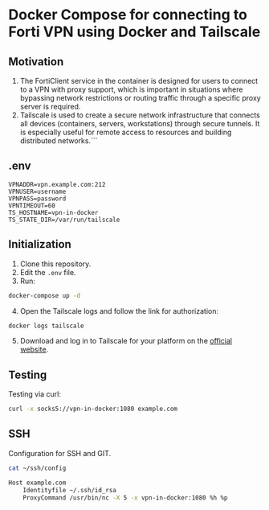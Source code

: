 # Docker Compose for connecting to Forti VPN using Docker and Tailscale

## Motivation

1. The FortiClient service in the container is designed for users to connect to a VPN with proxy support, which is important in situations where bypassing network restrictions or routing traffic through a specific proxy server is required.
2. Tailscale is used to create a secure network infrastructure that connects all devices (containers, servers, workstations) through secure tunnels. It is especially useful for remote access to resources and building distributed networks.```


## .env

```dotenv
VPNADDR=vpn.example.com:212
VPNUSER=username
VPNPASS=password
VPNTIMEOUT=60
TS_HOSTNAME=vpn-in-docker
TS_STATE_DIR=/var/run/tailscale
```

## Initialization

1. Clone this repository.
2. Edit the `.env` file.
3. Run:
```bash 
docker-compose up -d
```
4. Open the Tailscale logs and follow the link for authorization:
```bash 
docker logs tailscale
```
5. Download and log in to Tailscale for your platform on the [official website](https://tailscale.com/download).

## Testing

Testing via curl:

```bash
curl -x socks5://vpn-in-docker:1080 example.com
```

## SSH

Configuration for SSH and GIT.

```bash
cat ~/ssh/config
```

```bash
Host example.com
    Identityfile ~/.ssh/id_rsa
    ProxyCommand /usr/bin/nc -X 5 -x vpn-in-docker:1080 %h %p
```
